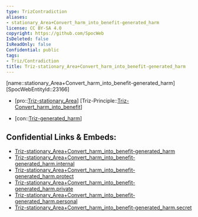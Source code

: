 ```yaml
---
type: TrizContradiction
aliases:
- stationary_Area+Convert_harm_into_benefit-generated_harm
license: CC BY-SA 4.0
copyright: https://github.com/SpocWeb
IsDeleted: false
IsReadOnly: false
Confidential: public
tags: 
- Triz/Contradiction
title: Triz-stationary_Area+Convert_harm_into_benefit-generated_harm
---
```

[name::stationary_Area+Convert_harm_into_benefit-generated_harm]
[SpocWebEntityId::23166]
+ [pro::[Triz-stationary_Area](tech/Triz/Parameter/Triz-stationary_Area.md)]
[Triz-Principle::[Triz-Convert_harm_into_benefit](tech/Triz/Principle/Triz-Convert_harm_into_benefit.md)]
- [con::[Triz-generated_harm](tech/Triz/Parameter/Triz-generated_harm.md)]



## Confidential Links & Embeds: 
- [Triz-stationary_Area+Convert_harm_into_benefit-generated_harm](../../../../_public/tech/Triz/Contradict/Triz-stationary_Area+Convert_harm_into_benefit-generated_harm.md) 
- [Triz-stationary_Area+Convert_harm_into_benefit-generated_harm.internal](../../../../_internal/tech/Triz/Contradict/Triz-stationary_Area+Convert_harm_into_benefit-generated_harm.internal.md) 
- [Triz-stationary_Area+Convert_harm_into_benefit-generated_harm.protect](../../../../_protect/tech/Triz/Contradict/Triz-stationary_Area+Convert_harm_into_benefit-generated_harm.protect.md) 
- [Triz-stationary_Area+Convert_harm_into_benefit-generated_harm.private](../../../../_private/tech/Triz/Contradict/Triz-stationary_Area+Convert_harm_into_benefit-generated_harm.private.md) 
- [Triz-stationary_Area+Convert_harm_into_benefit-generated_harm.personal](../../../../_personal/tech/Triz/Contradict/Triz-stationary_Area+Convert_harm_into_benefit-generated_harm.personal.md) 
- [Triz-stationary_Area+Convert_harm_into_benefit-generated_harm.secret](../../../../_secret/tech/Triz/Contradict/Triz-stationary_Area+Convert_harm_into_benefit-generated_harm.secret.md) 
